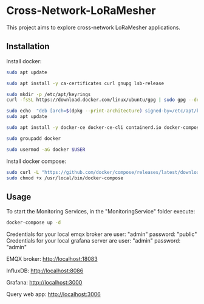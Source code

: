 # Cross-Network-LoRaMesher

This project aims to explore cross-network LoRaMesher applications.

## Installation

Install docker:

```bash
sudo apt update

sudo apt install -y ca-certificates curl gnupg lsb-release

sudo mkdir -p /etc/apt/keyrings
curl -fsSL https://download.docker.com/linux/ubuntu/gpg | sudo gpg --dearmor -o /etc/apt/keyrings/docker.gpg

sudo echo  "deb [arch=$(dpkg --print-architecture) signed-by=/etc/apt/keyrings/docker.gpg] https://download.docker.com/linux/ubuntu  $(lsb_release -cs) stable" | sudo tee /etc/apt/sources.list.d/docker.list > /dev/null
sudo apt update

sudo apt install -y docker-ce docker-ce-cli containerd.io docker-compose-plugin

sudo groupadd docker

sudo usermod -aG docker $USER
```

Install docker compose:

```bash
sudo curl -L "https://github.com/docker/compose/releases/latest/download/docker-compose-$(uname -s)-$(uname -m)" -o /usr/local/bin/docker-compose
sudo chmod +x /usr/local/bin/docker-compose
```

## Usage


To start the Monitoring Services, in the "MonitoringService" folder execute:

```bash
docker-compose up -d
```
Credentials for your local emqx broker are user: "admin" password: "public"
Credentials for your local grafana server are user: "admin" password: "admin"

EMQX broker: [http://localhost:18083](http://localhost:18083)

InfluxDB: [http://localhost:8086](http://localhost:8086)

Grafana: [http://localhost:3000](http://localhost:3000)

Query web app: [http://localhost:3006](http://localhost:3006)
